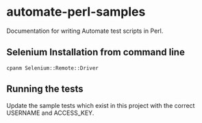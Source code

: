 automate-perl-samples
=======================

Documentation for writing Automate test scripts in Perl.

## Selenium Installation from command line
`cpanm Selenium::Remote::Driver`

## Running the tests
Update the sample tests which exist in this project with the correct USERNAME and ACCESS_KEY.
